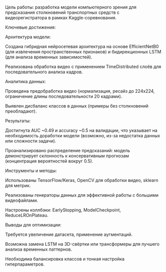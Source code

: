 Цель работы:
разработка модели компьютерного зрения для предсказания столкновений транспортных средств с видеорегистратора в рамках Kaggle-соревнования.

Ключевые достижения:

Архитектура модели:

Создана гибридная нейросетевая архитектура на основе EfficientNetB0 (для извлечения пространственных признаков) и бидирекционных LSTM (для анализа временных зависимостей).

Реализована обработка видео с применением TimeDistributed слоёв для последовательного анализа кадров.

Аналитика данных:

Проведена предобработка видео (нормализация, ресайз до 224x224, ограничение длины последовательности 20 кадрами).

Выявлен дисбаланс классов в данных (примеры без столкновений преобладают).

Результаты:

Достигнута AUC ~0.49 и accuracy ~0.5 на валидации, что указывает на необходимость доработки модели (возможно, из-за недостатка данных или сложности задачи).

Проанализировано распределение предсказаний: модель демонстрирует склонность к консервативным прогнозам (концентрация вероятностей вокруг 0.5).

Инструменты и методы:

Использованы TensorFlow/Keras, OpenCV для обработки видео, sklearn для метрик.

Реализованы генераторы данных для эффективной работы с большими видеофайлами.

Настроены коллбэки: EarlyStopping, ModelCheckpoint, ReduceLROnPlateau.

Выводы для оптимизации:

Требуется увеличение датасета, применение аугментаций.

Возможна замена LSTM на 3D-свёртки или трансформеры для лучшего анализа временных паттернов.

Необходима балансировка классов и тонкая настройка гиперпараметров.
